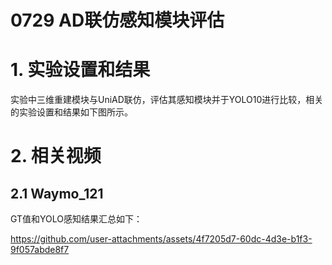# 0729 AD联仿感知模块评估

# 1. 实验设置和结果
实验中三维重建模块与UniAD联仿，评估其感知模块并于YOLO10进行比较，相关的实验设置和结果如下图所示。

# 2. 相关视频
## 2.1 Waymo_121 

GT值和YOLO感知结果汇总如下：

https://github.com/user-attachments/assets/4f7205d7-60dc-4d3e-b1f3-9f057abde8f7



